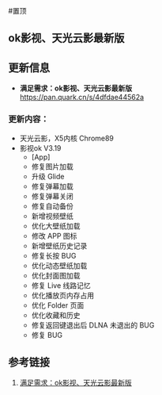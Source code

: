 #置顶

## ok影视、天光云影最新版

## 更新信息

- **满足需求：ok影视、天光云影最新版**
  https://pan.quark.cn/s/4dfdae44562a

### 更新内容：

- 天光云影，X5内核 Chrome89
- 影视ok V3.19
  * [App]
  * 修复图片加载
  * 升级 Glide
  * 修复弹幕加载
  * 修复弹幕关闭
  * 修复自动备份
  * 新增视频壁纸
  * 优化大壁纸加载
  * 修改 APP 图标
  * 新增壁纸历史记录
  * 修复长按 BUG
  * 优化动态壁纸加载
  * 优化封面图加载
  * 修复 Live 线路记忆
  * 优化播放页内存占用
  * 优化 Folder 页面
  * 优化收藏和历史
  * 修复返回键退出后 DLNA 未退出的 BUG
  * 修复 BUG

## 参考链接

1. [满足需求：ok影视、天光云影最新版](https://pan.quark.cn/s/4dfdae44562a)
